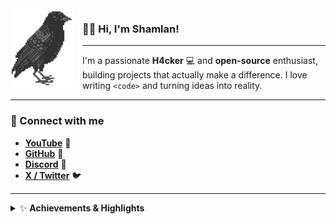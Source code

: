 <img align="left" src="assets/logo.png" width="100" style="margin-right: 15px;">

### 👋🏻 Hi, I'm Shamlan!

---

I'm a passionate **H4cker** 💻 and **open-source** enthusiast, building projects that actually make a difference. I love writing `<code>` and turning ideas into reality.  

---

### 🔗 Connect with me
- [**YouTube**](https://www.youtube.com/@S𱎫) 🎥
- [**GitHub**](https://github.com/Shamlan311) 🐙
- [**Discord**](https://discord.gg/Hw3Kh4xgSE) 💬
- [**X / Twitter**](https://www.x.com/ShamlanAlt) 🐦

---

<details>
<summary>✨ <b>Achievements & Highlights</b></summary>

![achievements](assets/achievements.svg)

</details>
